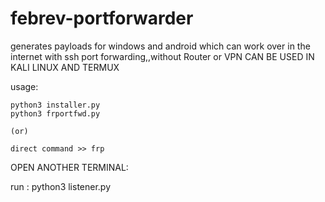 # febrev-portforwarder
generates payloads for windows and android which can work over in the internet with ssh port forwarding,,without Router or VPN
CAN BE USED IN KALI LINUX AND TERMUX

usage:

    python3 installer.py
    python3 frportfwd.py
    
    (or)
    
    direct command >> frp
    
OPEN ANOTHER TERMINAL:

run    :   python3 listener.py

    
